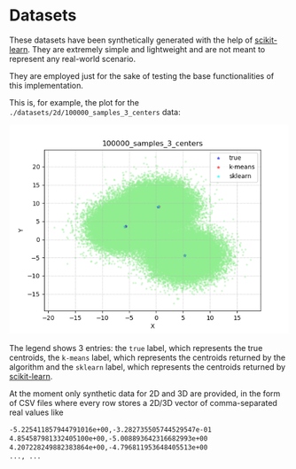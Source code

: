# Datasets

These datasets have been synthetically generated with the help of [scikit-learn](https://scikit-learn.org/stable/modules/generated/sklearn.datasets.make_blobs.html). They are extremely simple and lightweight and are not meant to represent any real-world scenario.

They are employed just for the sake of testing the base functionalities of this implementation.

This is, for example, the plot for the `./datasets/2d/100000_samples_3_centers` data:

![](img/100k_2d.png)

The legend shows 3 entries: the `true` label, which represents the true centroids, the `k-means` label, which represents the centroids returned by the algorithm and the `sklearn` label, which represents the centroids returned by [scikit-learn](https://scikit-learn.org/stable/modules/generated/sklearn.cluster.KMeans.html).



At the moment only synthetic data for 2D and 3D are provided, in the form of CSV files where every row stores a 2D/3D vector of comma-separated real values like

```
-5.225411857944791016e+00,-3.282735505744529547e-01
4.854587981332405100e+00,-5.008893642316682993e+00
4.207228249882383864e+00,-4.796811953648405513e+00
..., ...
```